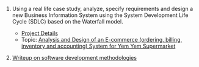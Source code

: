 1. Using a real life case study, analyze, specify requirements and design a new Business Information System using the System Development Life Cycle (SDLC) based on the Waterfall model.
   - [Project Details](CSC316%20Group%20Semester%20Project.pdf)
   - Topic: [Analysis and Design of an E-commerce (ordering, billing, inventory and accounting) System for Yem Yem Supermarket](zube.pdf)


2. [Writeup on software development methodologies](CSC%20316%20SOFTWARE%20DEVELOPMENT%20METHODOLOGIES.pdf)
